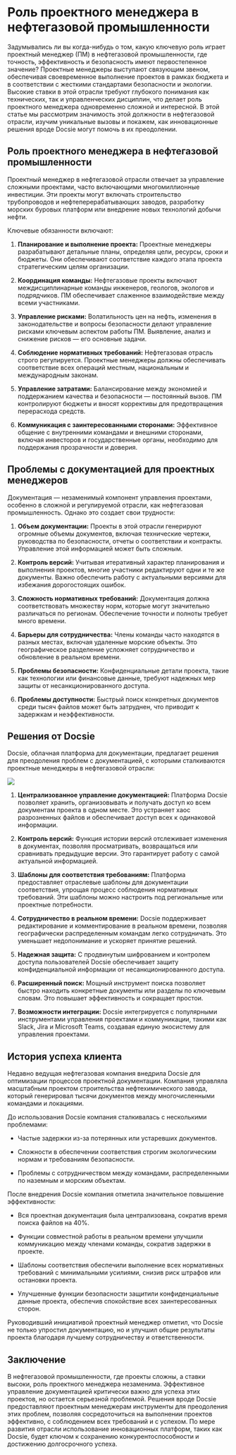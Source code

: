 # Роль проектного менеджера в нефтегазовой промышленности

Задумывались ли вы когда-нибудь о том, какую ключевую роль играет проектный менеджер (ПМ) в нефтегазовой промышленности, где точность, эффективность и безопасность имеют первостепенное значение? Проектные менеджеры выступают связующим звеном, обеспечивая своевременное выполнение проектов в рамках бюджета и в соответствии с жесткими стандартами безопасности и экологии. Высокие ставки в этой отрасли требуют глубокого понимания как технических, так и управленческих дисциплин, что делает роль проектного менеджера одновременно сложной и интересной. В этой статье мы рассмотрим значимость этой должности в нефтегазовой отрасли, изучим уникальные вызовы и покажем, как инновационные решения вроде Docsie могут помочь в их преодолении.

## Роль проектного менеджера в нефтегазовой промышленности

Проектный менеджер в нефтегазовой отрасли отвечает за управление сложными проектами, часто включающими многомиллионные инвестиции. Эти проекты могут включать строительство трубопроводов и нефтеперерабатывающих заводов, разработку морских буровых платформ или внедрение новых технологий добычи нефти.

Ключевые обязанности включают:

1. **Планирование и выполнение проекта:** Проектные менеджеры разрабатывают детальные планы, определяя цели, ресурсы, сроки и бюджеты. Они обеспечивают соответствие каждого этапа проекта стратегическим целям организации.

2. **Координация команды:** Нефтегазовые проекты включают междисциплинарные команды инженеров, геологов, экологов и подрядчиков. ПМ обеспечивает слаженное взаимодействие между всеми участниками.

3. **Управление рисками:** Волатильность цен на нефть, изменения в законодательстве и вопросы безопасности делают управление рисками ключевым аспектом работы ПМ. Выявление, анализ и снижение рисков — его основные задачи.

4. **Соблюдение нормативных требований:** Нефтегазовая отрасль строго регулируется. Проектные менеджеры должны обеспечивать соответствие всех операций местным, национальным и международным законам.

5. **Управление затратами:** Балансирование между экономией и поддержанием качества и безопасности — постоянный вызов. ПМ контролируют бюджеты и вносят коррективы для предотвращения перерасхода средств.

6. **Коммуникация с заинтересованными сторонами:** Эффективное общение с внутренними командами и внешними сторонами, включая инвесторов и государственные органы, необходимо для поддержания прозрачности и доверия.

## Проблемы с документацией для проектных менеджеров

Документация — незаменимый компонент управления проектами, особенно в сложной и регулируемой отрасли, как нефтегазовая промышленность. Однако это создает свои трудности:

1. **Объем документации:** Проекты в этой отрасли генерируют огромные объемы документов, включая технические чертежи, руководства по безопасности, отчеты о соответствии и контракты. Управление этой информацией может быть сложным.

2. **Контроль версий:** Учитывая итеративный характер планирования и выполнения проектов, многие участники редактируют одни и те же документы. Важно обеспечить работу с актуальными версиями для избежания дорогостоящих ошибок.

3. **Сложность нормативных требований:** Документация должна соответствовать множеству норм, которые могут значительно различаться по регионам. Обеспечение точности и полноты требует много времени.

4. **Барьеры для сотрудничества:** Члены команды часто находятся в разных местах, включая удаленные морские объекты. Это географическое разделение усложняет сотрудничество и обновление в реальном времени.

5. **Проблемы безопасности:** Конфиденциальные детали проекта, такие как технологии или финансовые данные, требуют надежных мер защиты от несанкционированного доступа.

6. **Проблемы доступности:** Быстрый поиск конкретных документов среди тысяч файлов может быть затруднен, что приводит к задержкам и неэффективности.

## Решения от Docsie

Docsie, облачная платформа для документации, предлагает решения для преодоления проблем с документацией, с которыми сталкиваются проектные менеджеры в нефтегазовой отрасли:

![](https://cdn.docsie.io/workspace_PxAvC1Uenuc7ad6H3/doc_wn84Jkoc6hIMTO2eE/file_F1TpTXd7AFYoSrPvt/image_2ba07996-b5ee-66aa-fee3-f88d6b40b3b5.jpg)

1. **Централизованное управление документацией:** Платформа Docsie позволяет хранить, организовывать и получать доступ ко всем документам проекта в одном месте. Это устраняет хаос разрозненных файлов и обеспечивает доступ всех к одинаковой информации.

2. **Контроль версий:** Функция истории версий отслеживает изменения в документах, позволяя просматривать, возвращаться или сравнивать предыдущие версии. Это гарантирует работу с самой актуальной информацией.

3. **Шаблоны для соответствия требованиям:** Платформа предоставляет отраслевые шаблоны для документации соответствия, упрощая процесс соблюдения нормативных требований. Эти шаблоны можно настроить под региональные или проектные потребности.

4. **Сотрудничество в реальном времени:** Docsie поддерживает редактирование и комментирование в реальном времени, позволяя географически распределенным командам легко сотрудничать. Это уменьшает недопонимание и ускоряет принятие решений.

5. **Надежная защита:** С продвинутым шифрованием и контролем доступа пользователей Docsie обеспечивает защиту конфиденциальной информации от несанкционированного доступа.

6. **Расширенный поиск:** Мощный инструмент поиска позволяет быстро находить конкретные документы или разделы по ключевым словам. Это повышает эффективность и сокращает простои.

7. **Возможности интеграции:** Docsie интегрируется с популярными инструментами управления проектами и коммуникации, такими как Slack, Jira и Microsoft Teams, создавая единую экосистему для управления проектами.

## История успеха клиента

Недавно ведущая нефтегазовая компания внедрила Docsie для оптимизации процессов проектной документации. Компания управляла масштабным проектом строительства нефтехимического завода, который генерировал тысячи документов между многочисленными командами и локациями.

До использования Docsie компания сталкивалась с несколькими проблемами:

* Частые задержки из-за потерянных или устаревших документов.

* Сложности в обеспечении соответствия строгим экологическим нормам и требованиям безопасности.

* Проблемы с сотрудничеством между командами, распределенными по наземным и морским объектам.

После внедрения Docsie компания отметила значительное повышение эффективности:

* Вся проектная документация была централизована, сократив время поиска файлов на 40%.

* Функции совместной работы в реальном времени улучшили коммуникацию между членами команды, сократив задержки в проекте.

* Шаблоны соответствия обеспечили выполнение всех нормативных требований с минимальными усилиями, снизив риск штрафов или остановки проекта.

* Улучшенные функции безопасности защитили конфиденциальные данные проекта, обеспечив спокойствие всех заинтересованных сторон.

Руководивший инициативой проектный менеджер отметил, что Docsie не только упростил документацию, но и улучшил общие результаты проекта благодаря лучшему сотрудничеству и ответственности.

## Заключение

В нефтегазовой промышленности, где проекты сложны, а ставки высоки, роль проектного менеджера незаменима. Эффективное управление документацией критически важно для успеха этих проектов, но остается серьезной проблемой. Решения вроде Docsie предоставляют проектным менеджерам инструменты для преодоления этих проблем, позволяя сосредоточиться на выполнении проектов эффективно, с соблюдением всех требований и с успехом. По мере развития отрасли использование инновационных платформ, таких как Docsie, будет ключом к сохранению конкурентоспособности и достижению долгосрочного успеха.